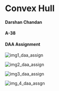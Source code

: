  # Convex Hull

#### Darshan Chandan 
#### A-38
#### DAA Assignment



![img1_daa_assign](https://user-images.githubusercontent.com/114525881/192630816-03e7ed73-59f7-43e5-ae18-bdbb7da86bf4.jpeg)

![img2_daa_assign](https://user-images.githubusercontent.com/114525881/192630838-e289778a-3b22-4c02-95f1-942d8b12ba77.jpeg)


![img3_daa_assign](https://user-images.githubusercontent.com/114525881/192630868-d3d0fb96-e2b2-4612-ae1a-45e3412cd88d.jpeg)

![img_4_daa_assgn](https://user-images.githubusercontent.com/114525881/192630885-662db8d3-0981-4f47-a261-b7596348fe66.jpeg)
